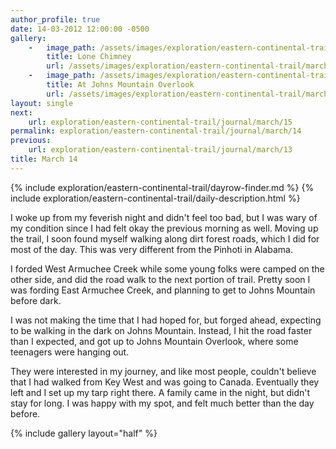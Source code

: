 ```yaml
---
author_profile: true
date: 14-03-2012 12:00:00 -0500
gallery:
    -   image_path: /assets/images/exploration/eastern-continental-trail/march/small/14-1.jpg
        title: Lone Chimney
        url: /assets/images/exploration/eastern-continental-trail/march/large/14-1.jpg
    -   image_path: /assets/images/exploration/eastern-continental-trail/march/small/14-2.jpg
        title: At Johns Mountain Overlook
        url: /assets/images/exploration/eastern-continental-trail/march/large/14-2.jpg
layout: single
next:
    url: exploration/eastern-continental-trail/journal/march/15
permalink: exploration/eastern-continental-trail/journal/march/14
previous:
    url: exploration/eastern-continental-trail/journal/march/13
title: March 14
---
```

{% include exploration/eastern-continental-trail/dayrow-finder.md %}
{% include exploration/eastern-continental-trail/daily-description.html %}

I woke up from my feverish night and didn't feel too bad, but I was wary of my condition since I had felt okay the previous morning as well. Moving up the trail, I soon found myself walking along dirt forest roads, which I did for most of the day. This was very different from the Pinhoti in Alabama.

I forded West Armuchee Creek while some young folks were camped on the other side, and did the road walk to the next portion of trail. Pretty soon I was fording East Armuchee Creek, and planning to get to Johns Mountain before dark.

I was not making the time that I had hoped for, but forged ahead, expecting to be walking in the dark on Johns Mountain. Instead, I hit the road faster than I expected, and got up to Johns Mountain Overlook, where some teenagers were hanging out.

They were interested in my journey, and like most people, couldn't believe that I had walked from Key West and was going to Canada. Eventually they left and I set up my tarp right there. A family came in the night, but didn't stay for long. I was happy with my spot, and felt much better than the day before.

{% include gallery layout="half" %}